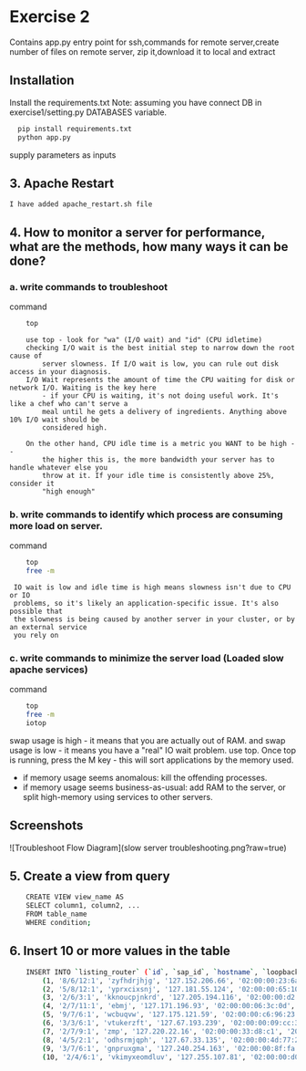 
# Exercise 2

Contains app.py entry point for ssh,commands for remote server,create number of files on remote server, zip it,download it to local and extract


## Installation

Install the requirements.txt
Note: assuming you have connect DB in exercise1/setting.py DATABASES variable.
```bash
  pip install requirements.txt
  python app.py
```
supply parameters as inputs


## 3. Apache Restart
    I have added apache_restart.sh file

## 4. How to monitor a server for performance, what are the methods, how many ways it can be done?
### a. write commands to troubleshoot
command
```bash
    top
```
        use top - look for "wa" (I/O wait) and "id" (CPU idletime)
        checking I/O wait is the best initial step to narrow down the root cause of 
            server slowness. If I/O wait is low, you can rule out disk access in your diagnosis.
        I/O Wait represents the amount of time the CPU waiting for disk or network I/O. Waiting is the key here 
            - if your CPU is waiting, it's not doing useful work. It's like a chef who can't serve a 
            meal until he gets a delivery of ingredients. Anything above 10% I/O wait should be 
            considered high.

        On the other hand, CPU idle time is a metric you WANT to be high -- 
            the higher this is, the more bandwidth your server has to handle whatever else you 
            throw at it. If your idle time is consistently above 25%, consider it 
            "high enough"
### b. write commands to identify which process are consuming more load on server.
command
```bash
    top
    free -m
```    
     IO wait is low and idle time is high means slowness isn't due to CPU or IO 
     problems, so it's likely an application-specific issue. It's also possible that 
     the slowness is being caused by another server in your cluster, or by an external service 
     you rely on
### c. write commands to minimize the server load (Loaded slow apache services)
  command
```bash
    top
    free -m
    iotop
```    
swap usage is high - it means that you are actually out of RAM. and 
swap usage is low - it means you have a "real" IO wait problem.
use top. Once top is running, press the M key - this will sort applications by the memory used.
-   if memory usage seems anomalous: kill the offending processes.
-   if memory usage seems business-as-usual: add RAM to the server, or split high-memory using services to other servers.
## Screenshots

![Troubleshoot Flow Diagram](slow server troubleshooting.png?raw=true)


## 5. Create a view from query
```bash
    CREATE VIEW view_name AS
    SELECT column1, column2, ...
    FROM table_name
    WHERE condition;
```
## 6. Insert 10 or more values in the table
```bash
    INSERT INTO `listing_router` (`id`, `sap_id`, `hostname`, `loopback`, `mac_address`, `created_at`, `deleted_at`, `updated_at`) VALUES
        (1, '8/6/12:1', 'zyfhdrjhjg', '127.152.206.66', '02:00:00:23:6a:e7', '2022-04-28 06:23:19.157686', '2022-04-28 08:53:39.559056', '2022-04-28 08:53:39.560056'),
        (2, '5/8/12:1', 'yprxcixsnj', '127.181.55.124', '02:00:00:65:10:0c', '2022-04-28 06:23:19.162683', '2022-04-28 08:52:36.286519', '2022-04-28 08:52:36.286519'),
        (3, '2/6/3:1', 'kknoucpjnkrd', '127.205.194.116', '02:00:00:d2:c0:5e', '2022-04-28 06:23:19.166685', NULL, '2022-04-28 06:23:19.166685'),
        (4, '2/7/11:1', 'ebmj', '127.171.196.93', '02:00:00:06:3c:0d', '2022-04-28 06:23:19.169685', NULL, '2022-04-28 06:23:19.169685'),
        (5, '9/7/6:1', 'wcbuqvw', '127.175.121.59', '02:00:00:c6:96:23', '2022-04-28 06:23:19.173685', NULL, '2022-04-28 06:23:19.173685'),
        (6, '3/3/6:1', 'vtukerzft', '127.67.193.239', '02:00:00:09:cc:36', '2022-04-28 06:23:19.178693', NULL, '2022-04-28 06:23:19.178693'),
        (7, '2/7/9:1', 'zmp', '127.220.22.16', '02:00:00:33:d8:c1', '2022-04-28 06:23:19.181681', NULL, '2022-04-28 06:23:19.182685'),
        (8, '4/5/2:1', 'odhsrmjqph', '127.67.33.135', '02:00:00:4d:77:25', '2022-04-28 06:23:19.185684', NULL, '2022-04-28 06:23:19.185684'),
        (9, '3/7/6:1', 'gnpruxgma', '127.240.254.163', '02:00:00:8f:fa:41', '2022-04-28 06:23:19.188682', NULL, '2022-04-28 06:23:19.188682'),
        (10, '2/4/6:1', 'vkimyxeomdluv', '127.255.107.81', '02:00:00:d0:f7:05', '2022-04-28 06:23:19.193684', NULL, '2022-04-28 06:23:19.194689')
```
